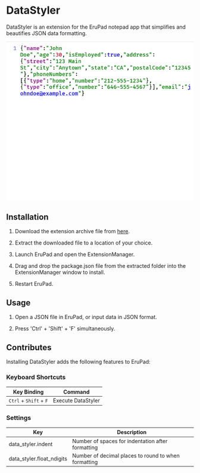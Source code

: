 # DataStyler

DataStyler is an extension for the EruPad notepad app that simplifies and beautifies JSON data formatting.

![preview](./assets/DataStyler.gif)


## Installation

1. Download the extension archive file from [here](https://github.com/lumiria/erupad-extensions/releases/tag/DataStyler_v.0.4).

2. Extract the downloaded file to a location of your choice.

3. Launch EruPad and open the ExtensionManager.

4. Drag and drop the package.json file from the extracted folder into the ExtensionManager window to install.

5. Restart EruPad.

## Usage

1. Open a JSON file in EruPad, or input data in JSON format.

2. Press 'Ctrl' + 'Shift' + 'F' simultaneously.

## Contributes

Installing DataStyler adds the following features to EruPad:

### Keyboard Shortcuts
| Key Binding | Command |
----|---- 
| `Ctrl` + `Shift` + `F` | Execute DataStyler |

### Settings

| Key | Description |
----|---- 
| data_styler.indent | Number of spaces for indentation after formatting |
| data_styler.float_ndigits | Number of decimal places to round to when formatting |